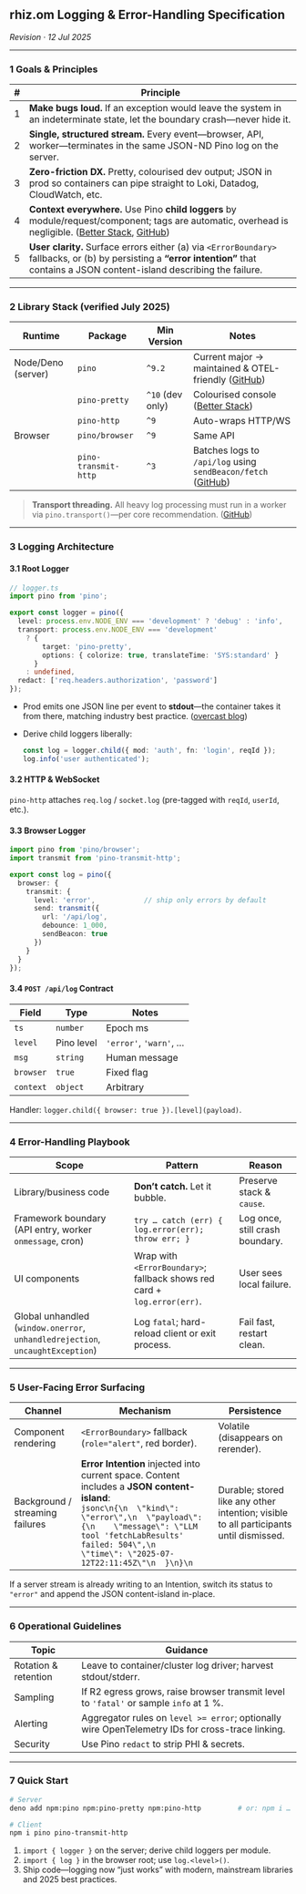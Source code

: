 ## rhiz.om Logging & Error-Handling Specification

*Revision · 12 Jul 2025*

---

### 1 Goals & Principles

| # | Principle                                                                                                                                                                                                                                            |
| - | ---------------------------------------------------------------------------------------------------------------------------------------------------------------------------------------------------------------------------------------------------- |
| 1 | **Make bugs loud.** If an exception would leave the system in an indeterminate state, let the boundary crash—never hide it.                                                                                                                          |
| 2 | **Single, structured stream.** Every event—browser, API, worker—terminates in the same JSON-ND Pino log on the server.                                                                                                                               |
| 3 | **Zero-friction DX.** Pretty, colourised dev output; JSON in prod so containers can pipe straight to Loki, Datadog, CloudWatch, etc.                                                                                                                 |
| 4 | **Context everywhere.** Use Pino **child loggers** by module/request/component; tags are automatic, overhead is negligible. ([Better Stack][1], [GitHub][2])                                                                                         |
| 5 | **User clarity.** Surface errors either (a) via `<ErrorBoundary>` fallbacks, or (b) by persisting a **“error intention”** that contains a JSON content-island describing the failure.  |

---

### 2 Library Stack (verified July 2025)

| Runtime            | Package              | Min Version      | Notes                                                             |
| ------------------ | -------------------- | ---------------- | ----------------------------------------------------------------- |
| Node/Deno (server) | `pino`               | `^9.2`           | Current major → maintained & OTEL-friendly ([GitHub][5])          |
|                    | `pino-pretty`        | `^10` (dev only) | Colourised console ([Better Stack][1])                            |
|                    | `pino-http`          | `^9`             | Auto-wraps HTTP/WS                                                |
| Browser            | `pino/browser`       | `^9`             | Same API                                                          |
|                    | `pino-transmit-http` | `^3`             | Batches logs to `/api/log` using `sendBeacon/fetch` ([GitHub][6]) |

> **Transport threading.** All heavy log processing must run in a worker via `pino.transport()`—per core recommendation. ([GitHub][5])

---

### 3 Logging Architecture

#### 3.1 Root Logger

```ts
// logger.ts
import pino from 'pino';

export const logger = pino({
  level: process.env.NODE_ENV === 'development' ? 'debug' : 'info',
  transport: process.env.NODE_ENV === 'development'
    ? {
        target: 'pino-pretty',
        options: { colorize: true, translateTime: 'SYS:standard' }
      }
    : undefined,
  redact: ['req.headers.authorization', 'password']
});
```

* Prod emits one JSON line per event to **stdout**—the container takes it from there, matching industry best practice. ([overcast blog][7])
* Derive child loggers liberally:

  ```ts
  const log = logger.child({ mod: 'auth', fn: 'login', reqId });
  log.info('user authenticated');
  ```

#### 3.2 HTTP & WebSocket

`pino-http` attaches `req.log` / `socket.log` (pre-tagged with `reqId`, `userId`, etc.).

#### 3.3 Browser Logger

```ts
import pino from 'pino/browser';
import transmit from 'pino-transmit-http';

export const log = pino({
  browser: {
    transmit: {
      level: 'error',            // ship only errors by default
      send: transmit({
        url: '/api/log',
        debounce: 1_000,
        sendBeacon: true
      })
    }
  }
});
```

#### 3.4 `POST /api/log` Contract

| Field     | Type       | Notes                  |
| --------- | ---------- | ---------------------- |
| `ts`      | `number`   | Epoch ms               |
| `level`   | Pino level | `'error'`, `'warn'`, … |
| `msg`     | `string`   | Human message          |
| `browser` | `true`     | Fixed flag             |
| `context` | `object`   | Arbitrary              |

Handler: `logger.child({ browser: true }).[level](payload)`.

---

### 4 Error-Handling Playbook

| Scope                                                                          | Pattern                                                                        | Reason                          |
| ------------------------------------------------------------------------------ | ------------------------------------------------------------------------------ | ------------------------------- |
| Library/business code                                                          | **Don’t catch.** Let it bubble.                                                | Preserve stack & `cause`.       |
| Framework boundary (API entry, worker `onmessage`, cron)                       | `try … catch (err) { log.error(err); throw err; }`                             | Log once, still crash boundary. |
| UI components                                                                  | Wrap with `<ErrorBoundary>`; fallback shows red card + `log.error(err)`. | User sees local failure.        |
| Global unhandled (`window.onerror`, `unhandledrejection`, `uncaughtException`) | Log `fatal`; hard-reload client or exit process.                               | Fail fast, restart clean.       |

---

### 5 User-Facing Error Surfacing

| Channel                         | Mechanism                                                                                                                                                                                                                                                             | Persistence                                                                            |
| ------------------------------- | --------------------------------------------------------------------------------------------------------------------------------------------------------------------------------------------------------------------------------------------------------------------- | -------------------------------------------------------------------------------------- |
| Component rendering             |  `<ErrorBoundary>` fallback (`role="alert"`, red border).                                                                                                                                                                                                        | Volatile (disappears on rerender).                                                     |
| Background / streaming failures | **Error Intention** injected into current space. Content includes a **JSON content-island**:<br/>`jsonc\n{\n  \"kind\": \"error\",\n  \"payload\": {\n    \"message\": \"LLM tool 'fetchLabResults' failed: 504\",\n    \"time\": \"2025-07-12T22:11:45Z\"\n  }\n}\n` | Durable; stored like any other intention; visible to all participants until dismissed. |

If a server stream is already writing to an Intention, switch its status to `"error"` and append the JSON content-island in-place.

---

### 6 Operational Guidelines

| Topic                | Guidance                                                                                         |
| -------------------- | ------------------------------------------------------------------------------------------------ |
| Rotation & retention | Leave to container/cluster log driver; harvest stdout/stderr.                                    |
| Sampling             | If R2 egress grows, raise browser transmit level to `'fatal'` or sample `info` at 1 %.           |
| Alerting             | Aggregator rules on `level >= error`; optionally wire OpenTelemetry IDs for cross-trace linking. |
| Security             | Use Pino `redact` to strip PHI & secrets.                                                        |

---

### 7 Quick Start

```bash
# Server
deno add npm:pino npm:pino-pretty npm:pino-http         # or: npm i …

# Client
npm i pino pino-transmit-http
```

1. `import { logger }` on the server; derive child loggers per module.
2. `import { log }` in the browser root; use `log.<level>()`.
3. Ship code—logging now “just works” with modern, mainstream libraries and 2025 best practices.

[1]: https://betterstack.com/community/guides/logging/how-to-install-setup-and-use-pino-to-log-node-js-applications/?utm_source=chatgpt.com "A Complete Guide to Pino Logging in Node.js - Better Stack"
[2]: https://github.com/pinojs/pino/issues/632?utm_source=chatgpt.com "Best practices with childs · Issue #632 · pinojs/pino - GitHub"
[5]: https://github.com/pinojs/pino?utm_source=chatgpt.com "pinojs/pino: super fast, all natural json logger - GitHub"
[6]: https://github.com/sventschui/pino-transmit-http?utm_source=chatgpt.com "sventschui/pino-transmit-http - GitHub"
[7]: https://overcast.blog/managing-container-stdout-stderr-logs-like-a-pro-e7d42ab0035e?utm_source=chatgpt.com "Managing Container stdout & stderr Logs Like a Pro | overcast blog"
